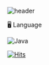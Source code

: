 ![header](https://capsule-render.vercel.app/api?type=waving&color=timeAuto&height=300&section=header&text=Hellow%20&fontSize=90&fontColor=d6ace6&desc=here%20is%20my%20Git&descsize=10&descAlignY=80)

🖥 Language

![Java](https://img.shields.io/badge/java-%23ED8B00.svg?style=for-the-badge&logo=java&logoColor=white)


<!---
520kk/520kk is a ✨ special ✨ repository because its `README.md` (this file) appears on your GitHub profile.
You can click the Preview link to take a look at your changes.
--->


 [![Hits](https://hits.seeyoufarm.com/api/count/incr/badge.svg?url=https%3A%2F%2Fgithub.com%2F520kk%2Fhit-counter&count_bg=%23A3D0F0&title_bg=%230641BA&icon=&icon_color=%23E7E7E7&title=Visitor&edge_flat=false)](https://hits.seeyoufarm.com)

